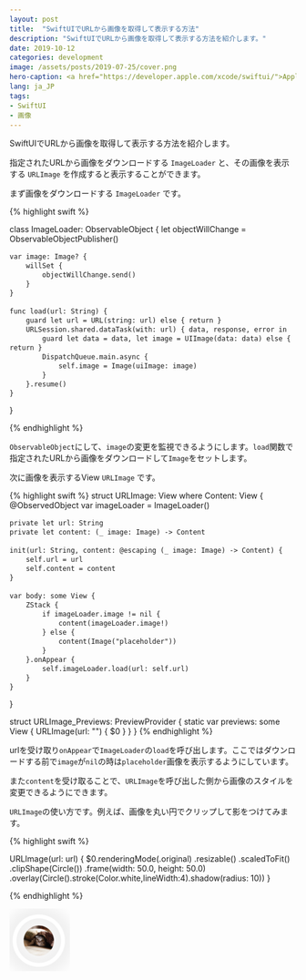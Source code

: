 ```yaml
---
layout: post
title:  "SwiftUIでURLから画像を取得して表示する方法"
description: "SwiftUIでURLから画像を取得して表示する方法を紹介します。"
date: 2019-10-12
categories: development
image: /assets/posts/2019-07-25/cover.png
hero-caption: <a href="https://developer.apple.com/xcode/swiftui/">Appleサイト</a>よりスクリーンショット
lang: ja_JP
tags:
- SwiftUI
- 画像
---
```


SwiftUIでURLから画像を取得して表示する方法を紹介します。

指定されたURLから画像をダウンロードする `ImageLoader` と、その画像を表示する `URLImage` を作成すると表示することができます。

まず画像をダウンロードする `ImageLoader` です。

{% highlight swift %}

class ImageLoader: ObservableObject {
    let objectWillChange = ObservableObjectPublisher()

    var image: Image? {
        willSet {
            objectWillChange.send()
        }
    }

    func load(url: String) {
        guard let url = URL(string: url) else { return }
        URLSession.shared.dataTask(with: url) { data, response, error in
            guard let data = data, let image = UIImage(data: data) else { return }
            DispatchQueue.main.async {
                self.image = Image(uiImage: image)
            }
        }.resume()
    }
}


{% endhighlight %}

`ObservableObject`にして、`image`の変更を監視できるようにします。`load`関数で指定されたURLから画像をダウンロードして`Image`をセットします。

次に画像を表示するView `URLImage` です。

{% highlight swift %}
struct URLImage<Content>: View where Content: View {
    @ObservedObject var imageLoader = ImageLoader()

    private let url: String
    private let content: (_ image: Image) -> Content

    init(url: String, content: @escaping (_ image: Image) -> Content) {
        self.url = url
        self.content = content
    }

    var body: some View {
        ZStack {
            if imageLoader.image != nil {
                content(imageLoader.image!)
            } else {
                content(Image("placeholder"))
            }
        }.onAppear {
            self.imageLoader.load(url: self.url)
        }
    }
}

struct URLImage_Previews: PreviewProvider {
    static var previews: some View {
        URLImage(url: "") {
            $0
        }
    }
}
{% endhighlight %}

urlを受け取り`onAppear`で`ImageLoader`の`load`を呼び出します。ここではダウンロードする前で`image`が`nil`の時は`placeholder`画像を表示するようにしています。

また`content`を受け取ることで、`URLImage`を呼び出した側から画像のスタイルを変更できるようにできます。

`URLImage`の使い方です。例えば、画像を丸い円でクリップして影をつけてみます。

{% highlight swift %}

URLImage(url: url) {
    $0.renderingMode(.original)
        .resizable()
        .scaledToFit()
        .clipShape(Circle())
        .frame(width: 50.0, height: 50.0)
        .overlay(Circle().stroke(Color.white,lineWidth:4).shadow(radius: 10))
}

{% endhighlight %}

![画像](/assets/posts/2019-10-12/image.png "画像")